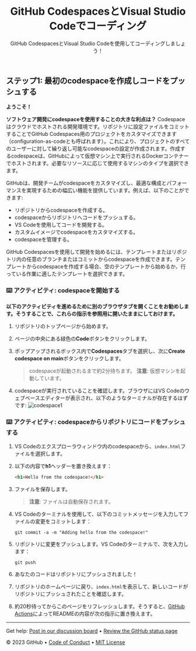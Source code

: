 <header>

<!--
  <<< Author notes: Course header >>>
  Read <https://skills.github.com/quickstart> for more information about how to build courses using this template.
  Include a 1280×640 image, course name in sentence case, and a concise description in emphasis.
  In your repository settings: enable template repository, add your 1280×640 social image, auto delete head branches.
  Next to "About", add description & tags; disable releases, packages, & environments.
  Add your open source license, GitHub uses the MIT license.
-->

# GitHub CodespacesとVisual Studio Codeでコーディング

GitHub CodespacesとVisual Studio Codeを使用してコーディングしましょう！

</header>

<!--
  <<< Author notes: Step 1 >>>
  Choose 3-5 steps for your course.
  The first step is always the hardest, so pick something easy!
  Link to docs.github.com for further explanations.
  Encourage users to open new tabs for steps!
-->

## ステップ1: 最初のcodespaceを作成しコードをプッシュする

**ようこそ！**

**ソフトウェア開発にcodespaceを使用することの大きな利点は？** Codespaceはクラウドでホストされる開発環境です。リポジトリに設定ファイルをコミットすることでGitHub Codespaces用のプロジェクトをカスタマイズできます（configuration-as-codeとも呼ばれます）。これにより、プロジェクトのすべてのユーザーに対して繰り返し可能なcodespaceの設定が作成されます。作成するcodespaceは、GitHubによって仮想マシン上で実行されるDockerコンテナーでホストされます。必要なリソースに応じて使用するマシンのタイプを選択できます。

GitHubは、開発チームがcodespaceをカスタマイズし、最適な構成とパフォーマンスを実現するための幅広い機能を提供しています。例えば、以下のことができます:

- リポジトリからcodespaceを作成する。
- codespaceからリポジトリへコードをプッシュする。
- VS Codeを使用してコードを開発する。
- カスタムイメージでcodespaceをカスタマイズする。
- codespaceを管理する。

GitHub Codespacesを使用して開発を始めるには、テンプレートまたはリポジトリ内の任意のブランチまたはコミットからcodespaceを作成できます。テンプレートからcodespaceを作成する場合、空のテンプレートから始めるか、行っている作業に適したテンプレートを選択できます。

### :keyboard: アクティビティ: codespaceを開始する

**以下のアクティビティを進めるために別のブラウザタブを開くことをお勧めします。そうすることで、これらの指示を参照用に開いたままにしておけます。**

1. リポジトリのトップページから始めます。
1. ページの中央にある緑色の**Code**ボタンをクリックします。
1. ポップアップされるボックス内で**Codespaces**タブを選択し、次に**Create codespace on main**ボタンをクリックします。

   > codespaceが起動されるまで約2分待ちます。
   > **注意**: 仮想マシンを起動しています。

1. codespaceが実行されていることを確認します。ブラウザにはVS Codeのウェブベースエディターが表示され、以下のようなターミナルが存在するはずです:
   ![codespace1](https://user-images.githubusercontent.com/26442605/207355196-71aab43f-35a9-495b-bcfe-bf3773c2f1b3.png)

### :keyboard: アクティビティ: codespaceからリポジトリにコードをプッシュする

1. VS Codeのエクスプローラウィンドウ内のcodespaceから、`index.html`ファイルを選択します。
1. 以下の内容で**h1**ヘッダーを置き換えます：

   ```html
   <h1>Hello from the codespace!</h1>
   ```

1. ファイルを保存します。
   > **注意**: ファイルは自動保存されます。
1. VS Codeのターミナルを使用して、以下のコミットメッセージを入力してファイルの変更をコミットします：

   ```shell
   git commit -a -m "Adding hello from the codespace!"
   ```

1. リポジトリに変更をプッシュします。VS Codeのターミナルで、次を入力します：

   ```shell
   git push
   ```

1. あなたのコードはリポジトリにプッシュされました！
1. リポジトリのホームページに戻り、`index.html`を表示して、新しいコードがリポジトリにプッシュされたことを確認します。
1. 約20秒待ってからこのページをリフレッシュします。そうすると、[GitHub Actions](https://docs.github.com/en/actions)によってREADMEの内容が次の指示に置き換えます。

<footer>

<!--
  <<< Author notes: Footer >>>
  Add a link to get support, GitHub status page, code of conduct, license link.
-->

---

Get help: [Post in our discussion board](https://github.com/orgs/skills/discussions/categories/code-with-codespaces) &bull; [Review the GitHub status page](https://www.githubstatus.com/)

&copy; 2023 GitHub &bull; [Code of Conduct](https://www.contributor-covenant.org/version/2/1/code_of_conduct/code_of_conduct.md) &bull; [MIT License](https://gh.io/mit)

</footer>
